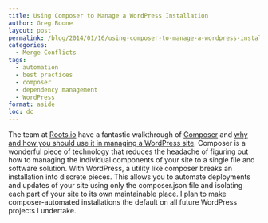 ```yaml
---
title: Using Composer to Manage a WordPress Installation
author: Greg Boone
layout: post
permalink: /blog/2014/01/16/using-composer-to-manage-a-wordpress-installation
categories:
  - Merge Conflicts
tags:
  - automation
  - best practices
  - composer
  - dependency management
  - WordPress
format: aside
loc: dc
---
```

The team at [Roots.io][1] have a fantastic walkthrough of [Composer][2] and [why and how you should use it in managing a WordPress site][3]. Composer is a wonderful piece of technology that reduces the headache of figuring out how to managing the individual components of your site to a single file and software solution. With WordPress, a utility like composer breaks an installation into discrete pieces. This allows you to automate deployments and updates of your site using only the composer.json file and isolating each part of your site to its own maintainable place. I plan to make composer-automated installations the default on all future WordPress projects I undertake.

 [1]: http://roots.io
 [2]: http://getcomposer.org
 [3]: http://roots.io/using-composer-with-wordpress/

